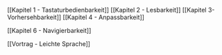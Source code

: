 [[Kapitel 1 - Tastaturbedienbarkeit]]
[[Kapitel 2 - Lesbarkeit]]
[[Kapitel 3- Vorhersehbarkeit]]
[[Kapitel 4 - Anpassbarkeit]]

[[Kapitel 6 - Navigierbarkeit]]

[[Vortrag - Leichte Sprache]]
